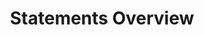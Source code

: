 ---
layout: docu
redirect_from:
- docs/archive/0.9.2/sql/statements/overview
- docs/archive/0.9.2/sql/statements
- docs/archive/0.9.1/sql/statements/overview
- docs/archive/0.9.1/sql/statements
- docs/archive/0.9.0/sql/statements/overview
- docs/archive/0.9.0/sql/statements
title: Statements Overview
---